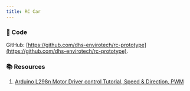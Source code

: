 ```yaml
---
title: RC Car
---
```


### 🧮 Code
GitHub: [https://github.com/dhs-envirotech/rc-prototype](https://github.com/dhs-envirotech/rc-prototype).


### 📚 Resources
1. [Arduino L298n Motor Driver control Tutorial, Speed & Direction, PWM](https://www.electroniclinic.com/arduino-l298n-motor-driver-control-tutorial-speed-direction-pwm/)